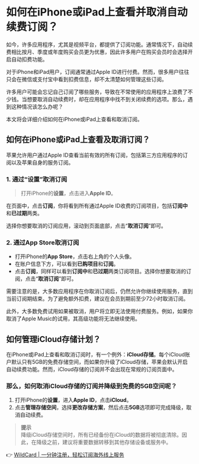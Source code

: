 # 如何在iPhone或iPad上查看并取消自动续费订阅？

如今，许多应用程序，尤其是视频平台，都提供了订阅功能。通常情况下，自动续费相比按月、季度或年度购买会员更为优惠，因此许多用户在购买会员时会选择开启自动扣费功能。

对于iPhone和iPad用户，订阅通常通过Apple ID进行付费。然而，很多用户往往只会在微信或支付宝中看到扣费信息，却不太清楚如何管理这些订阅。

许多用户可能会忘记自己订阅了哪些服务，导致在不常使用的应用程序上浪费了不少钱。当想要取消自动续费时，却在应用程序中找不到关闭续费的选项。那么，遇到这种情况该怎么办呢？

本文将会详细介绍如何在iPhone或iPad上查看和取消订阅。

## 如何在iPhone或iPad上查看及取消订阅？

苹果允许用户通过Apple ID查看当前有效的所有订阅，包括第三方应用程序的订阅以及苹果自身的服务订阅。

### 1. 通过“设置”取消订阅

> 打开iPhone的**设置**，点击进入**Apple ID**。

在页面中，点击**订阅**，你将看到所有通过Apple ID收费的订阅项目，包括**订阅中**和**已过期**两类。

选择你想要取消的订阅应用，滚动到页面底部，点击“**取消订阅**”即可。



### 2. 通过App Store取消订阅

- 打开iPhone的**App Store**，点击右上角的个人头像。
- 在账户信息下方，可以看到**已购项目**和**订阅**。
- 点击**订阅**，同样可以看到**订阅中**和**已过期**两类订阅项目。选择你想要取消的订阅，点击“**取消订阅**”即可。



需要注意的是，大多数应用程序在你取消订阅后，仍然允许你继续使用服务，直到当前订阅期结束。为了避免额外扣费，建议在会员到期前至少72小时取消订阅。

此外，大多数免费试用如果被取消，用户将立即无法使用付费服务。例如，如果你取消了Apple Music的试用，其高级功能将无法继续使用。

## 如何管理iCloud存储计划？

在iPhone或iPad上查看和取消订阅时，有一个例外：**iCloud存储**。每个iCloud账户默认只有5GB的免费存储空间，而如果你升级了iCloud存储，苹果会默认开启自动续费功能。然而，iCloud存储的订阅并不会出现在常规的订阅页面中。

### 那么，如何取消iCloud存储的订阅并降级到免费的5GB空间呢？

1. 打开iPhone的**设置**，进入**Apple ID**，点击**iCloud**。
2. 点击**管理存储空间**，选择**更改存储方案**，然后点击**5GB**选项即可完成降级，取消自动续费。



> **提示**  
> 降级iCloud存储空间时，所有已经备份在iCloud的数据将被彻底清除。因此，在降级之前，建议将重要数据转移到其他存储设备或服务中。

👉 [WildCard | 一分钟注册，轻松订阅海外线上服务](https://bbtdd.com/WildCard)